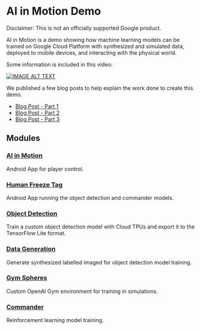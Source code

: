 # AI in Motion Demo

Disclaimer: This is not an officially supported Google product.

AI in Motion is a demo showing how machine learning models can be trained on Google Cloud Platform with synthesized and simulated data, deployed to mobile devices, and interacting with the physical world.

Some information is included in this video:

[![IMAGE ALT TEXT](https://img.youtube.com/vi/8V94ZODMM-E/0.jpg)](https://www.youtube.com/watch?v=8V94ZODMM-E "AI in Motion")

We published a few blog posts to help explain the work done to create this demo.
- [Blog Post - Part 1](https://cloud.google.com/blog/products/ai-machine-learning/ai-motion-designing-simple-system-see-understand-and-react-real-world-part-i#Design_goals)
- [Blog Post - Part 2](https://cloud.google.com/blog/products/ai-machine-learning/ai-motion-designing-simple-system-see-understand-and-react-real-world-part-ii)
- [Blog Post - Part 3](https://cloud.google.com/blog/products/ai-machine-learning/ai-in-motion-designing-a-simple-system-to-see-understand-and-react-in-the-real-world-part-iii)

## Modules

### [AI in Motion](AI_in_Motion)

Android App for player control.

### [Human Freeze Tag](Human_Freeze_Tag)

Android App running the object detection and commander models.

### [Object Detection](object_detection)

Train a custom object detection model with Cloud TPUs and export it to the TensorFlow Lite format.

### [Data Generation](data_generation)

Generate synthesized labelled imaged for object detection model training.

### [Gym Spheres](gym_spheres)

Custom OpenAI Gym environment for training in simulations.

### [Commander](commander)

Reinforcement learning model training.
